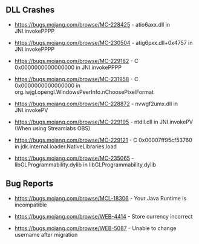 ## DLL Crashes
- https://bugs.mojang.com/browse/MC-228425 - atio6axx.dll in JNI.invokePPPP

- https://bugs.mojang.com/browse/MC-230504 - atig6pxx.dll+0x4757 in JNI.invokePPPP

- https://bugs.mojang.com/browse/MC-229182 - C 0x0000000000000000 in JNI.invokePPPP

- https://bugs.mojang.com/browse/MC-231958 - C 0x0000000000000000 in org.lwjgl.opengl.WindowsPeerInfo.nChoosePixelFormat

- https://bugs.mojang.com/browse/MC-228872 - nvwgf2umx.dll in JNI.invokePV

- https://bugs.mojang.com/browse/MC-229195 - ntdll.dll in JNI.invokePV (When using Streamlabs OBS)

- https://bugs.mojang.com/browse/MC-229121 - C 0x00007ff95cf53760 in jdk.internal.loader.NativeLibraries.load

- https://bugs.mojang.com/browse/MC-235065 - libGLProgrammability.dylib in libGLProgrammability.dylib

## Bug Reports
- https://bugs.mojang.com/browse/MCL-18306 - Your Java Runtime is incompatible

- https://bugs.mojang.com/browse/WEB-4414 - Store currency incorrect

- https://bugs.mojang.com/browse/WEB-5087 - Unable to change username after migration
